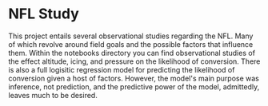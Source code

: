 # NFL Study
This project entails several observational studies regarding the NFL. Many of which revolve around field goals and the possible factors that influence them. Within the notebooks directory you can find observational studies of the effect altitude, icing, and pressure on the likelihood of conversion. There is also a full logisitic regression model for predicting the likelihood of conversion given a host of factors. However, the model's main purpose was inference, not prediction, and the predictive power of the model, admittedly, leaves much to be desired.
